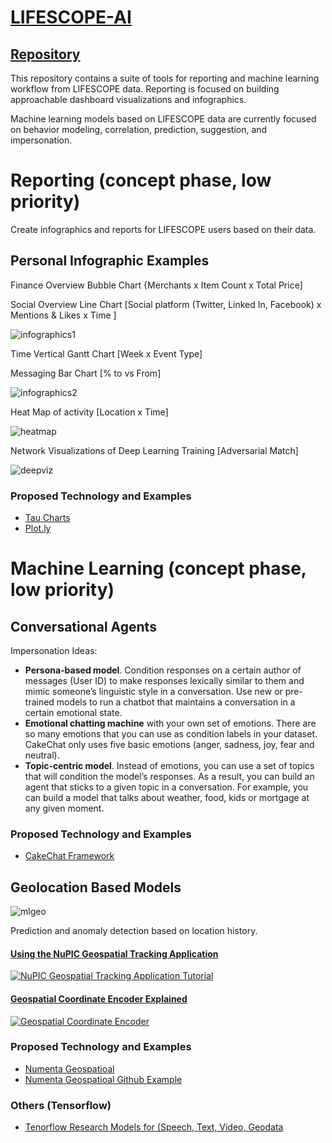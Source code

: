 # [LIFESCOPE-AI](https://github.com/LifeScopeLabs/lifescope-ai)

## [Repository](https://github.com/LifeScopeLabs/lifescope-ai)

This repository contains a suite of tools for reporting and machine learning workflow from LIFESCOPE data. Reporting is focused on building approachable dashboard visualizations and infographics.

Machine learning models based on LIFESCOPE data are currently focused on behavior modeling, correlation, prediction, suggestion, and impersonation.

# Reporting (concept phase, low priority)

Create infographics and reports for LIFESCOPE users based on their data. 

## Personal Infographic Examples

Finance Overview Bubble Chart
{Merchants x Item Count x Total Price]

Social Overview Line Chart
[Social platform (Twitter, Linked In, Facebook) x Mentions & Likes x Time ]

![infographics1]

Time Vertical Gantt Chart 
[Week x Event Type]

Messaging Bar Chart 
[% to vs From]

![infographics2]

Heat Map of activity
[Location x Time]

![heatmap]

Network Visualizations of Deep Learning Training
[Adversarial Match]

![deepviz]

### Proposed Technology and Examples

- [Tau Charts](https://www.taucharts.com/)
- [Plot.ly](https://plot.ly/plotly-js-scientific-d3-charting-library/)

# Machine Learning (concept phase, low priority)

## Conversational Agents


Impersonation Ideas:
- **Persona-based model**. Condition responses on a certain author of messages (User ID) to make responses lexically similar to them and mimic someone’s linguistic style in a conversation. Use new or pre-trained models to run a chatbot that maintains a conversation in a certain emotional state. 
- **Emotional chatting machine** with your own set of emotions. There are so many emotions that you can use as condition labels in your dataset. CakeChat only uses five basic emotions (anger, sadness, joy, fear and neutral). 
- **Topic-centric model**. Instead of emotions, you can use a set of topics that will condition the model’s responses. As a result, you can build an agent that sticks to a given topic in a conversation. For example, you can build a model that talks about weather, food, kids or mortgage at any given moment.


###  Proposed Technology and Examples 
- [CakeChat Framework](https://cakechat.replika.ai/) 

## Geolocation Based Models

![mlgeo]

Prediction and anomaly detection based on location history.
  
#### [Using the NuPIC Geospatial Tracking Application](http://www.youtube.com/watch?v=M4dD9wCQLkA)
[![NuPIC Geospatial Tracking Application Tutorial](http://img.youtube.com/vi/M4dD9wCQLkA/hqdefault.jpg)](http://www.youtube.com/watch?v=M4dD9wCQLkA)

#### [Geospatial Coordinate Encoder Explained](http://www.youtube.com/watch?v=KxxHo-FtKRo)
[![Geospatial Coordinate Encoder](http://img.youtube.com/vi/KxxHo-FtKRo/hqdefault.jpg)](http://www.youtube.com/watch?v=KxxHo-FtKRo)

### Proposed Technology and Examples
- [Numenta Geospatioal](https://numenta.com/assets/pdf/whitepapers/Geospatial%20Tracking%20White%20Paper.pdf)
- [Numenta Geospatioal Github Example](https://github.com/numenta/nupic.geospatial)

### Others (Tensorflow)
- [Tenorflow Research Models for (Speech, Text, Video, Geodata](https://github.com/tensorflow/models/tree/master/research)

[heatmap]:https://lifescopelabs.github.io/assets/maps/heat-map.png
[infographics1]:https://lifescopelabs.github.io/assets/screenshots/infographics1.png
[infographics2]:https://lifescopelabs.github.io/assets/screenshots/infographics2.png
[deepviz]:https://lifescopelabs.github.io/assets/wireframes/DeepLearningViz.png
[webviz]:https://lifescopelabs.github.io/assets/wireframes/3d-graph.jpg
[mlgeo]:https://raw.githubusercontent.com/numenta/nupic.geospatial/master/images/viewer.png
<!--stackedit_data:
eyJoaXN0b3J5IjpbLTEzMTE2MTE5NCwtMTIyMjE0MzcyNCwxNz
M0MjAxNTc1LDUxMzc0NTYwNCw5MjgyNzI3MzQsLTExMzczNjUw
NDEsLTM1MDUwNTE5N119
-->